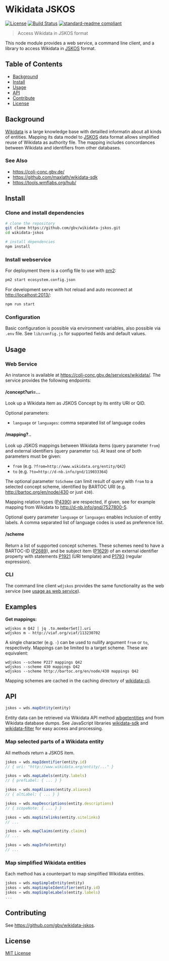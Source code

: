 # Wikidata JSKOS

[![License](https://img.shields.io/badge/license-MIT-blue.svg)](https://opensource.org/licenses/MIT)
[![Build Status](https://travis-ci.org/gbv/wikidata-jskos.svg?branch=master)](https://travis-ci.org/gbv/wikidata-jskos)
[![standard-readme compliant](https://img.shields.io/badge/readme%20style-standard-brightgreen.svg)](https://github.com/RichardLitt/standard-readme)

> Access Wikidata in JSKOS format

This node module provides a web service, a command line client, and a library to access Wikidata in [JSKOS] format.

## Table of Contents

- [Background](#background)
- [Install](#install)
- [Usage](#usage)
- [API](#api)
- [Contribute](#contribute)
- [License](#license)


## Background

[Wikidata] is a large knowledge base with detailled informatin about all kinds
of entities. Mapping its data model to [JSKOS] data format allows simplified
reuse of Wikidata as authority file. The mapping includes concordances between
Wikidata and identifiers from other databases.

### See Also

* <https://coli-conc.gbv.de/>
* <https://github.com/maxlath/wikidata-sdk>
* <https://tools.wmflabs.org/hub/>


## Install

### Clone and install dependencies

``` bash
# clone the repository
git clone https://github.com/gbv/wikidata-jskos.git
cd wikidata-jskos

# install dependencies
npm install
```

### Install webservice

For deployment there is a config file to use with [pm2](http://pm2.keymetrics.io/):

```bash
pm2 start ecosystem.config.json
```

For development serve with hot reload and auto reconnect at <http://localhost:2013/>:

```bash
npm run start
```

### Configuration

Basic configuration is possible via environment variables, also possible via
`.env` file. See `lib/config.js` for supported fields and default values.

## Usage

### Web Service

An instance is available at <https://coli-conc.gbv.de/services/wikidata/>. The
service provides the following endpoints:

#### /concept?uri=...

Look up a Wikidata item as JSKOS Concept by its entity URI or QID.

Optional parameters:

* `language` or `languages`: comma separated list of language codes

#### /mapping?..

Look up JSKOS mappings between Wikidata items (query parameter `from`) and
external identifiers (query parameter `to`). At least one of both parameters
must be given:

* `from` (e.g. `?from=http://www.wikidata.org/entity/Q42`)
* `to` (e.g. `?to=http://d-nb.info/gnd/119033364`)

The optional parameter `toScheme` can limit result of query with `from` to a
selected concept scheme, identified by BARTOC URI (e.g.
<http://bartoc.org/en/node/430> or just `430`).

Mapping relation types ([P4390]) are respected, if given, see for example
mapping from Wikidata to <http://d-nb.info/gnd/7527800-5>.

[P1921]: http://www.wikidata.org/entity/P1921
[P1793]: http://www.wikidata.org/entity/P1793
[P1629]: http://www.wikidata.org/entity/P1629
[P2689]: http://www.wikidata.org/entity/P2689
[P4390]: http://www.wikidata.org/entity/P2689

Optional query parameter `language` or `languages` enables inclusion of entity
labels. A comma separated list of language codes is used as preference list.

#### /scheme

Return a list of supported concept schemes. These schemes need to have a
BARTOC-ID ([P2689]), and be subject item ([P1629]) of an external identifier
property with statements [P1921] (URI template) and [P1793] (regular
expression).


### CLI

The command line client `wdjskos` provides the same functionality as the web
service (see [usage as web service](webservice.md)).

## Examples

**Get mappings:**

    wdjskos m Q42 | jq .to.memberSet[].uri
    wdjskos m - http://viaf.org/viaf/113230702

A single character (e.g. `-`) can be used to nullify argument `from` or `to`,
respectively. Mappings can be limited to a target scheme. These are equivalent:

    wdjskos --scheme P227 mappings Q42
    wdjskos --scheme 430 mappings Q42
    wdjskos --scheme http://bartoc.org/en/node/430 mappings Q42

Mapping schemes are cached in the caching directory of [wikidata-cli].

## API

```js
jskos = wds.mapEntity(entity)
```

Entity data can be retrieved via Wikidata API method [wbgetentities] and from
Wikidata database dumps. See JavaScript libraries [wikidata-sdk] and
[wikidata-filter] for easy access and processing.

### Map selected parts of a Wikidata entity

All methods return a JSKOS item.

```js
jskos = wds.mapIdentifier(entity.id)
// { uri: "http://www.wikidata.org/entity/..." }

jskos = wds.mapLabels(entity.labels)
// { prefLabel: { ... } }

jskos = wds.mapAliases(entity.aliases)
// { altLabel: { ... } }

jskos = wds.mapDescriptions(entity.descriptions)
// { scopeNote: { ... } }

jskos = wds.mapSitelinks(entity.sitelinks)
// ...

jskos = wds.mapClaims(entity.claims)
// ...

jskos = wds.mapInfo(entity)
// ...
```

### Map simplified Wikidata entities

Each method has a counterpart to map simplified Wikidata entities.

```js
jskos = wds.mapSimpleEntity(entity)
jskos = wds.mapSimpleIdentifier(entity.id)
jskos = wds.mapSimpleLabels(entity.labels)
...
```

## Contributing

See <https://github.com/gbv/wikidata-jskos>.

## License

[MIT License](LICENSE.md)


[wbgetentities]: https://www.wikidata.org/w/api.php?action=help&modules=wbgetentities
[wikidata-sdk]: https://github.com/maxlath/wikidata-sdk
[wikidata-cli]: https://github.com/maxlath/wikidata-cli
[wikidata-filter]: https://github.com/maxlath/wikidata-filter
[Wikidata]: https://www.wikidata.org/
[JSKOS]: https://gbv.github.io/jskos/
